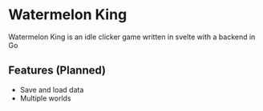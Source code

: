 # Watermelon King

Watermelon King is an idle clicker game written in svelte with a backend in Go

## Features (Planned)

- Save and load data
- Multiple worlds
